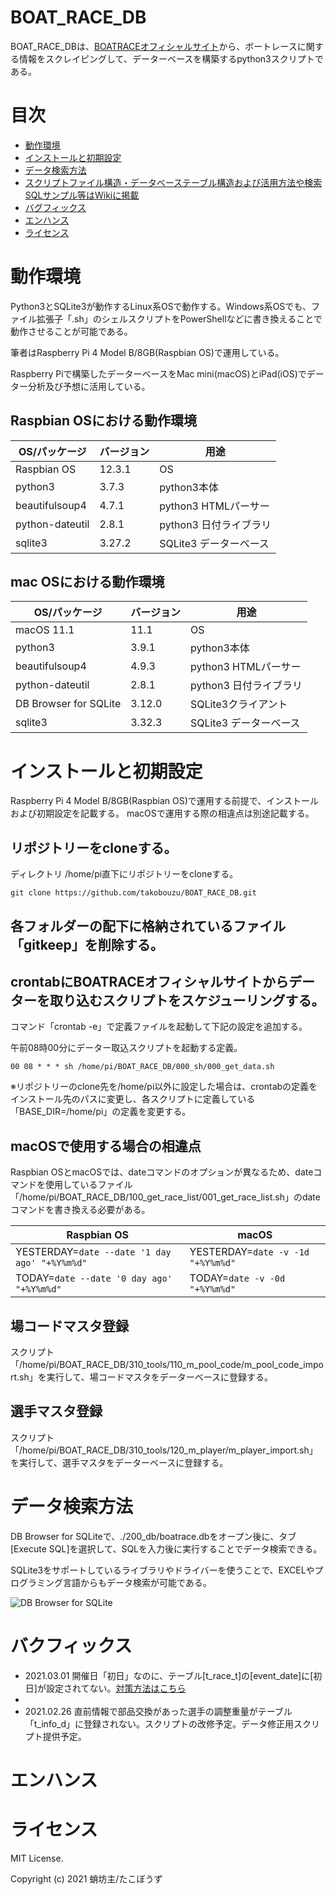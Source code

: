# BOAT_RACE_DB

BOAT_RACE_DBは、[BOATRACEオフィシャルサイト](https://www.boatrace.jp/)から、ボートレースに関する情報をスクレイピングして、データーベースを構築するpython3スクリプトである。

# 目次

- [動作環境](#動作環境)
- [インストールと初期設定](#インストールと初期設定)
- [データ検索方法](#データ検索方法)
- [スクリプトファイル構造・データベーステーブル構造および活用方法や検索SQLサンプル等はWikiに掲載](https://github.com/takobouzu/BOAT_RACE_DB/wiki)
- [バグフィックス](#バグフィックス)
- [エンハンス](#エンハンス)
- [ライセンス](#ライセンス)

# 動作環境

Python3とSQLite3が動作するLinux系OSで動作する。Windows系OSでも、ファイル拡張子「.sh」のシェルスクリプトをPowerShellなどに書き換えることで動作させることが可能である。

筆者はRaspberry Pi 4 Model B/8GB(Raspbian OS)で運用している。

Raspberry Piで構築したデーターベースをMac mini(macOS)とiPad(iOS)でデーター分析及び予想に活用している。

## Raspbian OSにおける動作環境

| OS/パッケージ      | バージョン | 用途                   |
| ------------------ | ---------- | ---------------------- |
| Raspbian OS        | 12.3.1     | OS                     |
| python3            | 3.7.3      | python3本体            |
| beautifulsoup4     | 4.7.1      | python3 HTMLパーサー   |
| python-dateutil    | 2.8.1      | python3 日付ライブラリ |
| sqlite3            | 3.27.2     | SQLite3 データーベース |

## mac OSにおける動作環境
| OS/パッケージ         | バージョン | 用途                   |
| --------------------- | ---------- | ---------------------- |
| macOS 11.1            | 11.1       | OS                     |
| python3               | 3.9.1      | python3本体            |
| beautifulsoup4        | 4.9.3      | python3 HTMLパーサー   |
| python-dateutil       | 2.8.1      | python3 日付ライブラリ |
| DB Browser for SQLite | 3.12.0     | SQLite3クライアント    |
| sqlite3               | 3.32.3     | SQLite3 データーベース |

# インストールと初期設定
Raspberry Pi 4 Model B/8GB(Raspbian OS)で運用する前提で、インストールおよび初期設定を記載する。
macOSで運用する際の相違点は別途記載する。

## リポジトリーをcloneする。
ディレクトリ /home/pi直下にリポジトリーをcloneする。

```
git clone https://github.com/takobouzu/BOAT_RACE_DB.git
```

## 各フォルダーの配下に格納されているファイル「gitkeep」を削除する。

## crontabにBOATRACEオフィシャルサイトからデーターを取り込むスクリプトをスケジューリングする。
コマンド「crontab -e」で定義ファイルを起動して下記の設定を追加する。

午前08時00分にデーター取込スクリプトを起動する定義。
```
00 08 * * * sh /home/pi/BOAT_RACE_DB/000_sh/000_get_data.sh
```
※リポジトリーのclone先を/home/pi以外に設定した場合は、crontabの定義をインストール先のパスに変更し、各スクリプトに定義している「BASE_DIR=/home/pi」の定義を変更する。

## macOSで使用する場合の相違点

Raspbian OSとmacOSでは、dateコマンドのオプションが異なるため、dateコマンドを使用しているファイル「/home/pi/BOAT_RACE_DB/100_get_race_list/001_get_race_list.sh」のdateコマンドを書き換える必要がある。

| Raspbian OS   | macOS             |
| ------------- | ---------------- |
|YESTERDAY=`date --date '1 day ago' "+%Y%m%d"`|YESTERDAY=`date -v -1d "+%Y%m%d"`|
|TODAY=`date --date '0 day ago' "+%Y%m%d"`    |TODAY=`date -v -0d "+%Y%m%d"`|

## 場コードマスタ登録
スクリプト「/home/pi/BOAT_RACE_DB/310_tools/110_m_pool_code/m_pool_code_import.sh」を実行して、場コードマスタをデーターベースに登録する。

## 選手マスタ登録
スクリプト「/home/pi/BOAT_RACE_DB/310_tools/120_m_player/m_player_import.sh」を実行して、選手マスタをデーターベースに登録する。


# データ検索方法

DB Browser for SQLiteで、./200_db/boatrace.dbをオープン後に、タブ[Execute SQL]を選択して、SQLを入力後に実行することでデータ検索できる。

SQLite3をサポートしているライブラリやドライバーを使うことで、EXCELやプログラミング言語からもデータ検索が可能である。

![DB Browser for SQLite](https://user-images.githubusercontent.com/24547343/82280700-6c70d980-99ca-11ea-937d-0517dbba0967.jpg)

# バクフィックス

* 2021.03.01 開催日「初日」なのに、テーブル[t_race_t]の[event_date]に[初日]が設定されてない。[対策方法はこちら](https://github.com/takobouzu/BOAT_RACE_DB/wiki/3006.テーブルt_race_tのevent_dateに「初日」が設定されない場合のデータパッチ)
* 
* 2021.02.26 直前情報で部品交換があった選手の調整重量がテーブル「t_info_d」に登録されない。スクリプトの改修予定。データ修正用スクリプト提供予定。

# エンハンス

# ライセンス

MIT License.

Copyright (c) 2021 蛸坊主/たこぼうず
